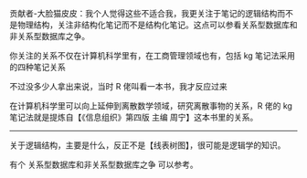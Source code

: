 贡献者-大脸猫皮皮：我个人觉得这些不适合我，我更关注于笔记的逻辑结构而不是物理结构，关注非结构化笔记而不是结构化笔记。这点可以参看关系型数据库和非关系型数据库之争。

你关注的关系不仅在计算机科学里有，在工商管理领域也有，包括 kg 笔记法采用的四种笔记关系

不过没多少人拿出来说，当时 R 佬叫看一本书，我才反应过来

在计算机科学里可以向上延伸到离散数学领域，研究离散事物的关系，R 佬的 kg 笔记法就是提炼自【《信息组织》第四版 主编 周宁】这本书里的关系。

---

关于逻辑结构，主要是什么，反正不是【线表树图】，很可能是逻辑学的知识。

有个 关系型数据库和非关系型数据库之争 可以参考。
